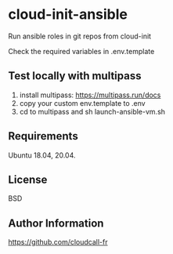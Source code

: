 # cloud-init-ansible

Run ansible roles in git repos from cloud-init

Check the required variables in .env.template

Test locally with multipass
---------------------------
1. install multipass: https://multipass.run/docs
2. copy your custom env.template to .env 
3. cd to multipass and sh launch-ansible-vm.sh

Requirements
------------
Ubuntu 18.04, 20.04.

License
-------

BSD

Author Information
------------------

https://github.com/cloudcall-fr

